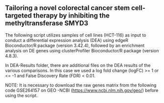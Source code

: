 ## Tailoring a novel colorectal cancer stem cell-targeted therapy by inhibiting the methyltransferase SMYD3

The following script utilizes samples of cell lines (HCT-116) as input to conduct a differential expression analysis (DEA) using edgeR Bioconductor/R package (version 3.42.4), 
followed by an enrichment analysis on DE genes using clusterProfiler Bioconductor/R package (version 4.8.3). 

In DEA-Results folder, there are additional files on the DEA results of the various comparisons. In this case we used a log fold change (logFC) >= 1 or <= -1 and False Discovery Rate (FDR) < 0.01.

NOTE: It is necessary to download the raw genes matrix from the following code GSE264157 on GEO -NCBI (https://www.ncbi.nlm.nih.gov/geo/) before using the script.
